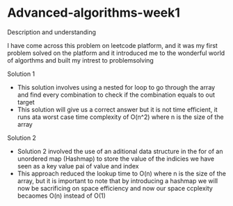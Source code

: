# Advanced-algorithms-week1
Description and understanding

I have come across this problem on leetcode platform, and it was my first problem solved on the platform and it introduced me to the wonderful world of algorthms and built my intrest to problemsolving


Solution 1

* This solution involves using a nested for loop to go through the array and find every combination to check if the combination equals to out target
* This solution will give us a correct answer but it is not time efficient, it runs ata worst case time complexity of O(n^2) where n is the size of the array

Solution 2

* Solution 2 involved the use of an aditional data structure in the for of an unordered map (Hashmap) to store the value of the indicies we have seen as a key value pai of value and index
* This approach reduced the lookup time to O(n) where n is the size of the array, but it is important to note that by introducing a hashmap we will now be sacrificing on space efficiency and now our space ccplexity becaomes O(n) instead of O(1)